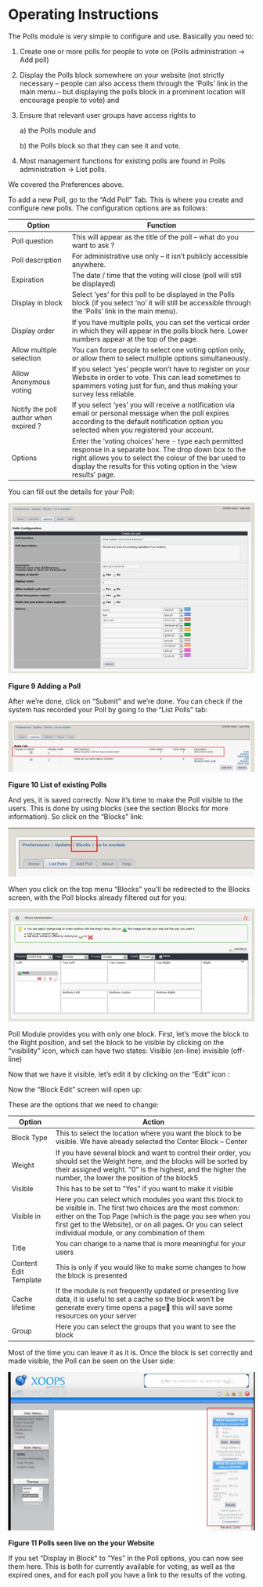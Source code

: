 # Operating Instructions

The Polls module is very simple to configure and use. Basically you need to:

1. Create one or more polls for people to vote on \(Polls administration -&gt; Add poll\)
2. Display the Polls block somewhere on your website \(not strictly necessary – people can also access them through the ‘Polls’ link in the main menu – but displaying the polls block in a prominent location will encourage people to vote\) and
3. Ensure that relevant user groups have access rights to 

   a\) the Polls module and 

   b\) the Polls block so that they can see it and vote.

4. Most management functions for existing polls are found in Polls administration -&gt; List polls.

We covered the Preferences above.

To add a new Poll, go to the “Add Poll” Tab. This is where you create and configure new polls. The configuration options are as follows:

| Option | Function |
| --- | --- |
| Poll question | This will appear as the title of the poll – what do you want to ask ? |
| Poll description | For administrative use only – it isn’t publicly accessible anywhere. |
| Expiration | The date / time that the voting will close \(poll will still be displayed\) |
| Display in block | Select ‘yes’ for this poll to be displayed in the Polls block \(if you select ‘no’ it will still be accessible through the ‘Polls’ link in the main menu\). |
| Display order | If you have multiple polls, you can set the vertical order in which they will appear in the polls block here. Lower numbers appear at the top of the page. |
| Allow multiple selection | You can force people to select one voting option only, or allow them to select multiple options simultaneously. |
| Allow Anonymous voting | If you select ‘yes’ people won’t have to register on your Website in order to vote. This can lead sometimes to spammers voting just for fun, and thus making your survey less reliable. |
| Notify the poll author when expired ? | If you select ‘yes’ you will receive a notification via email or personal message when the poll expires according to the default notification option you selected when you registered your account. |
| Options | Enter the ‘voting choices’ here - type each permitted response in a separate box. The drop down box to the right allows you to select the colour of the bar used to display the results for this voting option in the ‘view results’ page. |

You can fill out the details for your Poll:

![img\_13.jpg](.gitbook/assets/img_13.jpg)

**Figure 9 Adding a Poll**

After we’re done, click on “Submit” and we’re done. You can check if the system has recorded your Poll by going to the “List Polls” tab:

![img\_14.jpg](.gitbook/assets/img_14.jpg)

**Figure 10 List of existing Polls**

And yes, it is saved correctly. Now it’s time to make the Poll visible to the users. This is done by using blocks \(see the section Blocks for more information\). So click on the “Blocks” link:

![img\_15.jpg](.gitbook/assets/img_15.jpg)

When you click on the top menu “Blocks” you’ll be redirected to the Blocks screen, with the Poll blocks already filtered out for you:

![img\_16.jpg](.gitbook/assets/img_16.jpg)

Poll Module provides you with only one block. First, let’s move the block to the Right position, and set the block to be visible by clicking on the “visibility” icon, which can have two states: Visible \(on-line\) invisible \(off-line\)

Now that we have it visible, let’s edit it by clicking on the “Edit” icon :

Now the “Block Edit” screen will open up:

These are the options that we need to change:

| Option | Action |
| --- | --- |
| Block Type | This to select the location where you want the block to be visible. We have already selected the Center Block – Center |
| Weight | If you have several block and want to control their order, you should set the Weight here, and the blocks will be sorted by their assigned weight. “0” is the highest, and the higher the number, the lower the position of the block5 |
| Visible | This has to be set to “Yes” if you want to make it visible |
| Visible in | Here you can select which modules you want this block to be visible in. The first two choices are the most common: either on the Top Page \(which is the page you see when you first get to the Website\), or on all pages. Or you can select individual module, or any combination of them |
| Title | You can change to  a name that is more meaningful for your users |
| Content     Edit Template | This is only if you would like to make some changes to how the block is presented |
| Cache lifetime | If the module is not frequently updated or presenting live data, it is useful to set a cache so the block won’t be generate every time opens a page  this will save some resources on your server |
| Group | Here you can select the groups that you want to see the block |

Most of the time you can leave it as it is. Once the block is set correctly and made visible, the Poll can be seen on the User side:

![img\_25.jpg](.gitbook/assets/img_22.jpg)

**Figure 11 Polls seen live on the your Website**

If you set “Display in Block” to “Yes” in the Poll options, you can now see them here. This is both for currently available for voting, as well as the expired ones, and for each poll you have a link to the results of the voting.

